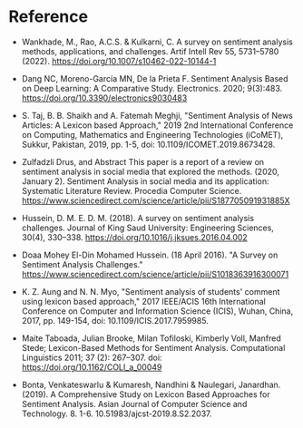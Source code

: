 # Reference

- Wankhade, M., Rao, A.C.S. & Kulkarni, C. A survey on sentiment analysis methods, applications, and challenges. Artif Intell Rev 55, 5731–5780 (2022). https://doi.org/10.1007/s10462-022-10144-1
- Dang NC, Moreno-García MN, De la Prieta F. Sentiment Analysis Based on Deep Learning: A Comparative Study. Electronics. 2020; 9(3):483. https://doi.org/10.3390/electronics9030483
- S. Taj, B. B. Shaikh and A. Fatemah Meghji, "Sentiment Analysis of News Articles: A Lexicon based Approach," 2019 2nd International Conference on Computing, Mathematics and Engineering Technologies (iCoMET), Sukkur, Pakistan, 2019, pp. 1-5, doi: 10.1109/ICOMET.2019.8673428.

- Zulfadzli Drus, and Abstract This paper is a report of a review on sentiment analysis in social media that explored the methods. (2020, January 2). Sentiment Analysis in social media and its application: Systematic Literature Review. Procedia Computer Science. https://www.sciencedirect.com/science/article/pii/S187705091931885X
- Hussein, D. M. E. D. M. (2018). A survey on sentiment analysis challenges. Journal of King Saud University: Engineering Sciences, 30(4), 330–338. https://doi.org/10.1016/j.jksues.2016.04.002
- Doaa Mohey El-Din Mohamed Hussein. (18 April 2016). "A Survey on Sentiment Analysis Challenges." https://www.sciencedirect.com/science/article/pii/S1018363916300071
- K. Z. Aung and N. N. Myo, "Sentiment analysis of students' comment using lexicon based approach," 2017 IEEE/ACIS 16th International Conference on Computer and Information Science (ICIS), Wuhan, China, 2017, pp. 149-154, doi: 10.1109/ICIS.2017.7959985.
- Maite Taboada, Julian Brooke, Milan Tofiloski, Kimberly Voll, Manfred Stede; Lexicon-Based Methods for Sentiment Analysis. Computational Linguistics 2011; 37 (2): 267–307. doi: https://doi.org/10.1162/COLI_a_00049
- Bonta, Venkateswarlu & Kumaresh, Nandhini & Naulegari, Janardhan. (2019). A Comprehensive Study on Lexicon Based Approaches for Sentiment Analysis. Asian Journal of Computer Science and Technology. 8. 1-6. 10.51983/ajcst-2019.8.S2.2037.
